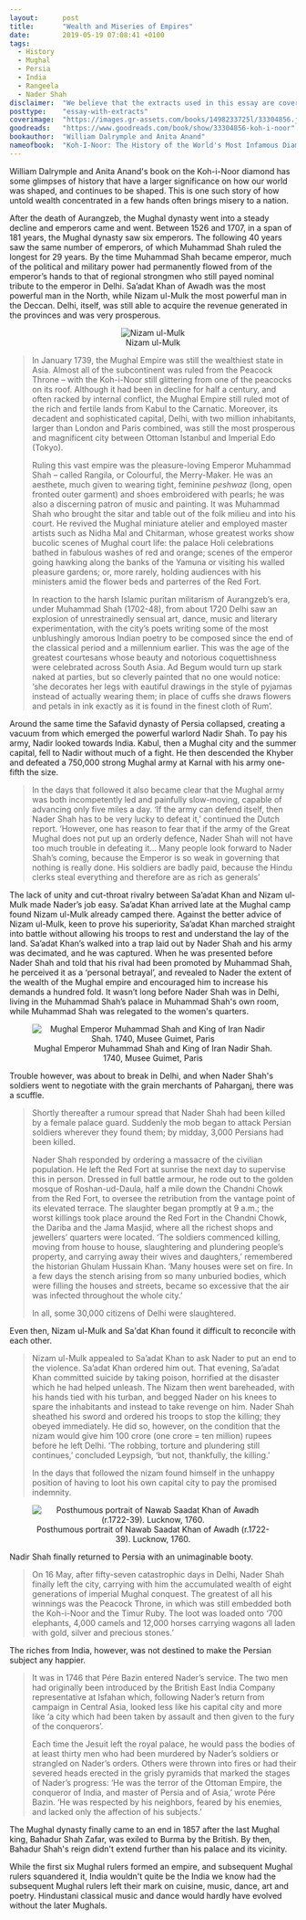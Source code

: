 ```yaml
---
layout:      post
title:       "Wealth and Miseries of Empires"
date:        2019-05-19 07:08:41 +0100
tags:
  - History
  - Mughal
  - Persia
  - India
  - Rangeela
  - Nader Shah
disclaimer:  "We believe that the extracts used in this essay are covered under fair use for educational purposes. If there are any objections to any of the extracts used in this essay, please get in touch with us and we will remove them."
posttype:    "essay-with-extracts"
coverimage:  "https://images.gr-assets.com/books/1498233725l/33304856.jpg"
goodreads:   "https://www.goodreads.com/book/show/33304856-koh-i-noor"
bookauthor:  "William Dalrymple and Anita Anand"
nameofbook:  "Koh-I-Noor: The History of the World's Most Infamous Diamond"
---
```

William Dalrymple and Anita Anand's book on the Koh-i-Noor diamond has some glimpses of history that have a larger significance on how our world was shaped, and continues to be shaped. This is one such story of how untold wealth concentrated in a few hands often brings misery to a nation.

After the death of Aurangzeb, the Mughal dynasty went into a steady decline and emperors came and went. Between 1526 and 1707, in a span of 181 years, the Mughal dynasty saw six emperors. The following 40 years saw the same number of emperors, of which Muhammad Shah ruled the longest for 29 years. By the time Muhammad Shah became emperor, much of the political and military power had permanently flowed from of the emperor’s hands to that of regional strongmen who still payed nominal tribute to the emperor in Delhi. Sa’adat Khan of Awadh was the most powerful man in the North, while Nizam ul-Mulk the most powerful man in the Deccan. Delhi, itself, was still able to acquire the revenue generated in the provinces and was very prosperous.

<div align="center">
	<figure>
		<img src="https://upload.wikimedia.org/wikipedia/commons/e/e6/Asaf_Jah_I.jpg" alt="Nizam ul-Mulk" />
		<figcaption>Nizam ul-Mulk</figcaption>
	</figure>
</div>

> In January 1739, the Mughal Empire was still the wealthiest state in Asia. Almost all of the subcontinent was ruled from the Peacock Throne – with the Koh-i-Noor still glittering from one of the peacocks on its roof. Although it had been in decline for half a century, and often racked by internal conflict, the Mughal Empire still ruled mot of the rich and fertile lands from Kabul to the Carnatic. Moreover, its decadent and sophisticated capital, Delhi, with two million inhabitants, larger than London and Paris combined, was still the most prosperous and magnificent city between Ottoman Istanbul and Imperial Edo (Tokyo).
>
>Ruling this vast empire was the pleasure-loving Emperor Muhammad Shah – called Rangila, or Colourful, the Merry-Maker. He was an aesthete, much given to wearing tight, feminine *peshwaz* (long, open fronted outer garment) and shoes embroidered with pearls; he was also a discerning patron of music and painting. It was Muhammad Shah who brought the sitar and table out of the folk milieu and into his court. He revived the Mughal miniature atelier and employed master artists such as Nidha Mal and Chitarman, whose greatest works show bucolic scenes of Mughal court life: the palace Holi celebrations bathed in fabulous washes of red and orange; scenes of the emperor going hawking along the banks of the Yamuna or visiting his walled pleasure gardens; or, more rarely, holding audiences with his ministers amid the flower beds and parterres of the Red Fort.
>
>In reaction to the harsh Islamic puritan militarism of Aurangzeb’s era, under Muhammad Shah (1702-48), from about 1720 Delhi saw an explosion of unrestrainedly sensual art, dance, music and literary experimentation, with the city’s poets writing some of the most unblushingly amorous Indian poetry to be composed since the end of the classical period and a millennium earlier. This was the age of the greatest courtesans whose beauty and notorious coquettishness were celebrated across South Asia. Ad Begum would turn up stark naked at parties, but so cleverly painted that no one would notice: ‘she decorates her legs with eautiful drawings in the style of pyjamas instead of actually wearing them; in place of cuffs she draws flowers and petals in ink exactly as it is found in the finest cloth of Rum’.



Around the same time the Safavid dynasty of Persia collapsed, creating a vacuum from which emerged the powerful warlord Nadir Shah. To pay his army, Nadir looked towards India. Kabul, then a Mughal city and the summer capital, fell to Nadir without much of a fight. He then descended the Khyber and defeated a 750,000 strong Mughal army at Karnal with his army one-fifth the size.

> In the days that followed it also became clear that the Mughal army was both incompetently led and painfully slow-moving, capable of advancing only five miles a day. ‘If the army can defend itself, then Nader Shah has to be very lucky to defeat it,’ continued the Dutch report. ‘However, one has reason to fear that if the army of the Great Mughal does not put up an orderly defence, Nader Shah will not have too much trouble in defeating it… Many people look forward to Nader Shah’s coming, because the Emperor is so weak in governing that nothing is really done. His soldiers are badly paid, because the Hindu clerks steal everything and therefore are as rich as generals’

The lack of unity and cut-throat rivalry between Sa’adat Khan and Nizam ul-Mulk made Nader’s job easy. Sa’adat Khan arrived late at the Mughal camp found Nizam ul-Mulk already camped there. Against the better advice of Nizam ul-Mulk, keen to prove his superiority, Sa’adat Khan marched straight into battle without allowing his troops to rest and understand the lay of the land. Sa’adat Khan’s walked into a trap laid out by Nader Shah and his army was decimated, and he was captured. When he was presented before Nader Shah and told that his rival had been promoted by Muhammad Shah, he perceived it as a ‘personal betrayal’, and revealed to Nader the extent of the wealth of the Mughal empire and encouraged him to increase his demands a hundred fold. It wasn’t long before Nader Shah was in Delhi, living in the Muhammad Shah’s palace in Muhammad Shah's own room, while Muhammad Shah was relegated to the women's quarters.

<div align="center">
	<figure>
		<img src="https://upload.wikimedia.org/wikipedia/commons/8/8f/7_Muhammad_Shah_and_Nadir_Shah._1740%2C_Musee_Guimet%2C_Paris.jpg" alt="Mughal Emperor Muhammad Shah and King of Iran Nadir Shah. 1740, Musee Guimet, Paris" />
		<figcaption>Mughal Emperor Muhammad Shah and King of Iran Nadir Shah. 1740, Musee Guimet, Paris</figcaption>
	</figure>
</div>


Trouble however, was about to break in Delhi, and when Nader Shah's soldiers went to negotiate with the grain merchants of Paharganj, there was a scuffle.

> Shortly thereafter a rumour spread that Nader Shah had been killed by a female palace guard. Suddenly the mob began to attack Persian soldiers wherever they found them; by midday, 3,000 Persians had been killed.
>
>Nader Shah responded by ordering a massacre of the civilian population. He left the Red Fort at sunrise the next day to supervise this in person. Dressed in full battle armour, he rode out to the golden mosque of Roshan-ud-Daula, half a mile down the Chandni Chowk from the Red Fort, to oversee the retribution from the vantage point of its elevated terrace. The slaughter began promptly at 9 a.m.; the worst killings took place around the Red Fort in the Chandni Chowk, the Dariba and the Jama Masjid, where all the richest shops and jewellers’ quarters were located. ‘The soldiers commenced killing, moving from house to house, slaughtering and plundering people’s property, and carrying away their wives and daughters,’ remembered the historian Ghulam Hussain Khan. ‘Many houses were set on fire. In a few days the stench arising from so many unburied bodies, which were filling the houses and streets, became so excessive that the air was infected throughout the whole city.’
>
>In all, some 30,000 citizens of Delhi were slaughtered.

Even then, Nizam ul-Mulk and Sa'dat Khan found it difficult to reconcile with each other.
>Nizam ul-Mulk appealed to Sa’adat Khan to ask Nader to put an end to the violence. Sa’adat Khan ordered him out. That evening, Sa’adat Khan committed suicide by taking poison, horrified at the disaster which he had helped unleash. The Nizam then went bareheaded, with his hands tied with his turban, and begged Nader on his knees to spare the inhabitants and instead to take revenge on him. Nader Shah sheathed his sword and ordered his troops to stop the killing; they obeyed immediately. He did so, however, on the condition that the nizam would give him 100 crore (one crore = ten million) rupees before he left Delhi. ‘The robbing, torture and plundering still continues,’ concluded Leypsigh, ‘but not, thankfully, the killing.’
>
>In the days that followed the nizam found himself in the unhappy position of having to loot his own capital city to pay the promised indemnity.

<div align="center">
	<figure>
		<img src="https://upload.wikimedia.org/wikipedia/commons/5/5a/Burhan_ul_Mulk_Sa%27adat_Khan.jpg" alt="Posthumous portrait of Nawab Saadat Khan of Awadh (r.1722-39). Lucknow, 1760." />
		<figcaption>Posthumous portrait of Nawab Saadat Khan of Awadh (r.1722-39). Lucknow, 1760.</figcaption>
	</figure>
</div>

Nadir Shah finally returned to Persia with an unimaginable booty.

>On 16 May, after fifty-seven catastrophic days in Delhi, Nader Shah finally left the city, carrying with him the accumulated wealth of eight generations of imperial Mughal conquest. The greatest of all his winnings was the Peacock Throne, in which was still embedded both the Koh-i-Noor and the Timur Ruby. The loot was loaded onto ‘700 elephants, 4,000 camels and 12,000 horses carrying wagons all laden with gold, silver and precious stones.’

The riches from India, however, was not destined to make the Persian subject any happier.

>It was in 1746 that Pére Bazin entered Nader’s service. The two men had originally been introduced by the British East India Company representative at Isfahan which, following Nader’s return from campaign in Central Asia, looked less like his capital city and more like ‘a city which had been taken by assault and then given to the fury of the conquerors’.
>
>Each time the Jesuit left the royal palace, he would pass the bodies of at least thirty men who had been murdered by Nader’s soldiers or strangled on Nader’s orders. Others were thrown into fires or had their severed heads erected in the grisly pyramids that marked the stages of Nader’s progress: ‘He was the terror of the Ottoman Empire, the conqueror of India, and master of Persia and of Asia,’ wrote Pére Bazin. ‘He was respected by his neighbors, feared by his enemies, and lacked only the affection of his subjects.’

The Mughal dynasty finally came to an end in 1857 after the last Mughal king, Bahadur Shah Zafar, was exiled to Burma by the British. By then, Bahadur Shah's reign didn't extend further than his palace and its vicinity.

While the first six Mughal rulers formed an empire, and subsequent Mughal rulers squandered it, India wouldn't quite be the India we know had the subsequent Mughal rulers left their mark on cuisine, music, dance, art and poetry. Hindustani classical music and dance would hardly have evolved without the later Mughals.
